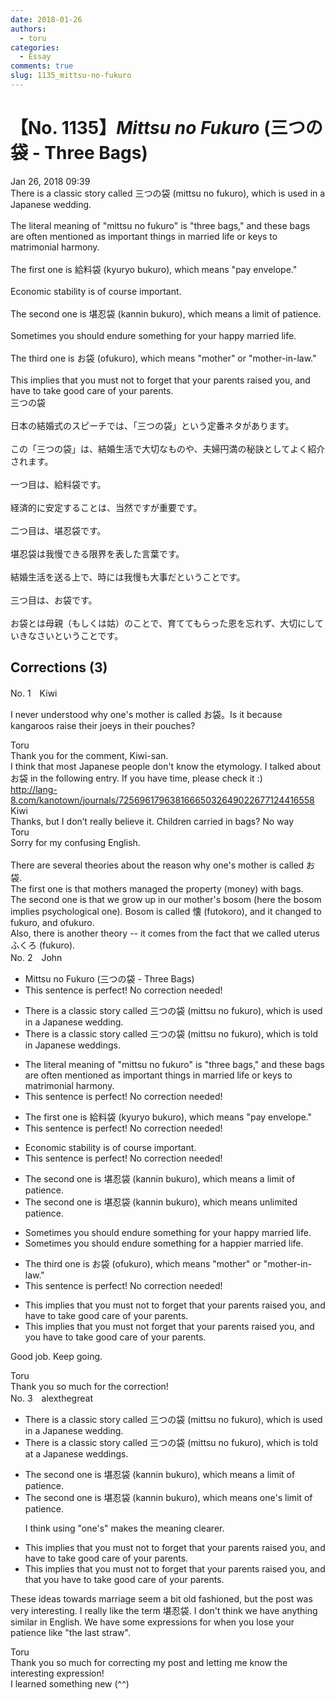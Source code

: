 ```yaml
---
date: 2018-01-26
authors:
  - toru
categories:
  - Essay
comments: true
slug: 1135_mittsu-no-fukuro
---
```


# 【No. 1135】<strong><em>Mittsu no Fukuro</strong></em> (三つの袋 - Three Bags)
<div class="date">Jan 26, 2018 09:39</div>
<div id="post"><div id="body_show_ori">
There is a classic story called 三つの袋 (mittsu no fukuro), which is used in a Japanese wedding.<br/><br/>The literal meaning of "mittsu no fukuro" is "three bags," and these bags are often mentioned as important things in married life or keys to matrimonial harmony.<br/><br/>The first one is 給料袋 (kyuryo bukuro), which means "pay envelope."<br/><br/>Economic stability is of course important.<br/><br/>The second one is 堪忍袋 (kannin bukuro), which means a limit of patience.<br/><br/>Sometimes you should endure something for your happy married life.<br/><br/>The third one is お袋 (ofukuro), which means "mother" or "mother-in-law."<br/><br/>This implies that you must not to forget that your parents raised you, and have to take good care of your parents.
</div></div>

<!-- more -->

<div id="post_ja"><div id="body_show_mo">
三つの袋<br/><br/>日本の結婚式のスピーチでは、「三つの袋」という定番ネタがあります。<br/><br/>この「三つの袋」は、結婚生活で大切なものや、夫婦円満の秘訣としてよく紹介されます。<br/><br/>一つ目は、給料袋です。<br/><br/>経済的に安定することは、当然ですが重要です。<br/><br/>二つ目は、堪忍袋です。<br/><br/>堪忍袋は我慢できる限界を表した言葉です。<br/><br/>結婚生活を送る上で、時には我慢も大事だということです。<br/><br/>三つ目は、お袋です。<br/><br/>お袋とは母親（もしくは姑）のことで、育ててもらった恩を忘れず、大切にしていきなさいということです。
</div></div>

## Corrections (3)
<div id="block"><div class="first_name"> No. 1　<span class="just_name">Kiwi</span></div><div id="block2">
<p class="comment_small">
 I never understood why one's mother is called お袋。Is it because kangaroos raise their joeys in their pouches?
</p>

</div><div class="name"><span class="just_name">Toru</span><br>
Thank you for the comment, Kiwi-san.<br/>I think that most Japanese people don't know the etymology. I talked about お袋 in the following entry. If you have time, please check it :)<br/><a href="http://lang-8.com/kanotown/journals/72569617963816665032649022677124416558" target="_blank">http://lang-8.com/kanotown/journals/72569617963816665032649022677124416558</a>
</div>
<div class="name"><span class="just_name">Kiwi</span><br>
Thanks, but I don’t really believe it. Children carried in bags? No way
</div>
<div class="name"><span class="just_name">Toru</span><br>
Sorry for my confusing English.<br/><br/>There are several theories about the reason why one's mother is called お袋.<br/>The first one is that mothers managed the property (money) with bags.<br/>The second one is that we grow up in our mother's bosom (here the bosom implies psychological one). Bosom is called 懐 (futokoro), and it changed to fukuro, and ofukuro.<br/>Also, there is another theory -- it comes from the fact that we called uterus ふくろ (fukuro).
</div>
</div>
<div id="block"><div class="first_name"> No. 2　<span class="just_name">John</span></div><div id="block2">
<ul class="correction_field">
<li class="incorrect">Mittsu no Fukuro (三つの袋 - Three Bags)</li>
<li class="corrected perfect">This sentence is perfect! No correction needed!</li>
</ul>
<ul class="correction_field">
<li class="incorrect">There is a classic story called 三つの袋 (mittsu no fukuro), which is used in a Japanese wedding.</li>
<li class="corrected correct">
There is a classic story called 三つの袋 (mittsu no fukuro), which is told in Japanese weddings.
</li>
</ul>
<ul class="correction_field">
<li class="incorrect">The literal meaning of "mittsu no fukuro" is "three bags," and these bags are often mentioned as important things in married life or keys to matrimonial harmony.</li>
<li class="corrected perfect">This sentence is perfect! No correction needed!</li>
</ul>
<ul class="correction_field">
<li class="incorrect">The first one is 給料袋 (kyuryo bukuro), which means "pay envelope."</li>
<li class="corrected perfect">This sentence is perfect! No correction needed!</li>
</ul>
<ul class="correction_field">
<li class="incorrect">Economic stability is of course important.</li>
<li class="corrected perfect">This sentence is perfect! No correction needed!</li>
</ul>
<ul class="correction_field">
<li class="incorrect">The second one is 堪忍袋 (kannin bukuro), which means a limit of patience.</li>
<li class="corrected correct">
The second one is 堪忍袋 (kannin bukuro), which means unlimited patience.
</li>
</ul>
<ul class="correction_field">
<li class="incorrect">Sometimes you should endure something for your happy married life.</li>
<li class="corrected correct">
Sometimes you should endure something for a happier married life.
</li>
</ul>
<ul class="correction_field">
<li class="incorrect">The third one is お袋 (ofukuro), which means "mother" or "mother-in-law."</li>
<li class="corrected perfect">This sentence is perfect! No correction needed!</li>
</ul>
<ul class="correction_field">
<li class="incorrect">This implies that you must not to forget that your parents raised you, and have to take good care of your parents.</li>
<li class="corrected correct">
This implies that you must not forget that your parents raised you, and you have to take good care of your parents.
</li>
</ul>
<p class="comment_small">
 Good job.  Keep going.
</p>

</div><div class="name"><span class="just_name">Toru</span><br>
Thank you so much for the correction!
</div>
</div>
<div id="block"><div class="first_name"> No. 3　<span class="just_name">alexthegreat</span></div><div id="block2">
<ul class="correction_field">
<li class="incorrect">There is a classic story called 三つの袋 (mittsu no fukuro), which is used in a Japanese wedding.</li>
<li class="corrected correct">
There is a classic story called 三つの袋 (mittsu no fukuro), which is <span class="f_blue">told at</span> <span class="sline"><span class="f_red">a</span></span> Japanese wedding<span class="f_blue">s</span>.
</li>
</ul>
<ul class="correction_field">
<li class="incorrect">The second one is 堪忍袋 (kannin bukuro), which means a limit of patience.</li>
<li class="corrected correct">
The second one is 堪忍袋 (kannin bukuro), which means <span class="f_blue">one's</span> limit of patience.
<p class="correction_comment">I think using "one's" makes the meaning clearer.</p>
</li>
</ul>
<ul class="correction_field">
<li class="incorrect">This implies that you must not to forget that your parents raised you, and have to take good care of your parents.</li>
<li class="corrected correct">
This implies that you must not to forget that your parents raised you, and <span class="f_blue">that you</span> have to take good care of your parents.
</li>
</ul>
<p class="comment_small">
 These ideas towards marriage seem a bit old fashioned, but the post was very interesting. I really like the term 堪忍袋. I don't think we have anything similar in English. We have some expressions for when you lose your patience like "the last straw".
</p>

</div><div class="name"><span class="just_name">Toru</span><br>
Thank you so much for correcting my post and letting me know the interesting expression!<br/>I learned something new (^^)
</div>
</div>

